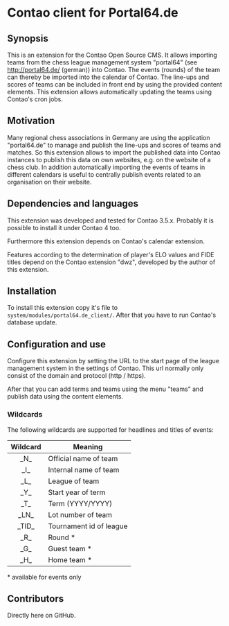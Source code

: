 # Contao client for Portal64.de

## Synopsis

This is an extension for the Contao Open Source CMS.
It allows importing teams from the chess league management system "portal64" (see http://portal64.de/ (german)) into Contao. 
The events (rounds) of the team can thereby be imported into the calendar of Contao.
The line-ups and scores of teams can be included in front end by using the provided content elements.
This extension allows automatically updating the teams using Contao's cron jobs.    

## Motivation

Many regional chess associations in Germany are using the application "portal64.de" to manage and publish the line-ups and scores of teams and matches. 
So this extension allows to import the published data into Contao instances to publish this data on own websites, e.g. on the website of a chess club.
In addition automatically importing the events of teams in different calendars is useful to centrally publish events related to an organisation on their website.    

## Dependencies and languages

This extension was developed and tested for Contao 3.5.x.
Probably it is possible to install it under Contao 4 too.

Furthermore this extension depends on Contao's calendar extension.

Features according to the determination of player's ELO values and FIDE titles depend on the Contao extension "dwz", developed by the author of this extension.  

## Installation

To install this extension copy it's file to `system/modules/portal64.de_client/`. 
After that you have to run Contao's database update. 

## Configuration and use

Configure this extension by setting the URL to the start page of the league management system in the settings of Contao.
This url normally only consist of the domain and protocol (http / https).

After that you can add terms and teams using the menu "teams" and publish data using the content elements.  

### Wildcards

The following wildcards are supported for headlines and titles of events:

| Wildcard   | Meaning                   |
|:----------:|---------------------------|
| \_N\_      | Official name of team     |
| \_I\_      | Internal name of team     |
| \_L\_      | League of team            |
| \_Y\_      | Start year of term        |
| \_T\_      | Term (YYYY/YYYY)          |
| \_LN\_     | Lot number of team        |
| \_TID\_    | Tournament id of league   |
| \_R\_      | Round \*                  |
| \_G\_      | Guest team \*             |
| \_H\_      | Home team \*              |

\* available for events only

## Contributors

Directly here on GitHub.
